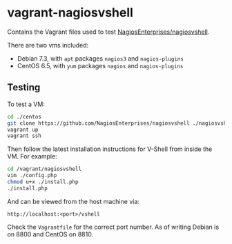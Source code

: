 # vagrant-nagiosvshell

Contains the Vagrant files used to test [NagiosEnterprises/nagiosvshell](https://github.com/NagiosEnterprises/nagiosvshell).

There are two vms included:

- Debian 7.3, with `apt` packages `nagios3` and `nagios-plugins`
- CentOS 6.5, with `yum` packages `nagios` and `nagios-plugins`

## Testing

To test a VM:

```sh
cd ./centos
git clone https://github.com/NagiosEnterprises/nagiosvshell ./nagiosvshell
vagrant up
vagrant ssh
```

Then follow the latest installation instructions for V-Shell from inside the VM. For example:

```sh
cd /vagrant/nagiosvshell
vim ./config.php
chmod u+x ./install.php
./install.php
```

And can be viewed from the host machine via:

    http://localhost:<port>/vshell

Check the `Vagrantfile` for the correct port number. As of writing Debian is on 8800 and CentOS on 8810.
